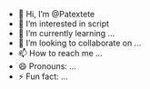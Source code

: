 - 👋 Hi, I’m @Patextete
- 👀 I’m interested in  script 
- 🌱 I’m currently learning ...
- 💞️ I’m looking to collaborate on ...
- 📫 How to reach me ...
- 😄 Pronouns: ...
- ⚡ Fun fact: ...

<!---
Patextete/Patextete is a ✨ special ✨ repository because its `README.md` (this file) appears on your GitHub profile.
You can click the Preview link to take a look at your changes.
--->
